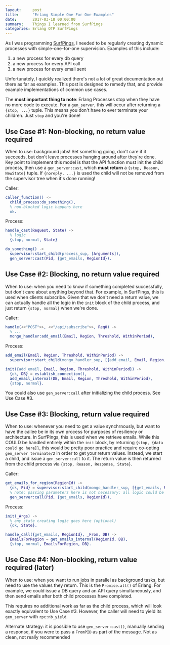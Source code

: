 ```yaml
---
layout:     post
title:      "Erlang Simple One For One Examples"
date:       2017-03-18 00:00:00
summary:    Things I learned from SurfPings
categories: Erlang OTP SurfPings
---
```


As I was programming [SurfPings](http://surfpings.com), I needed to be regularly creating dynamic processes with simple-one-for-one supervision. Examples of this include:

1. a new process for every db query
2. a new process for every API call
3. a new process for every email sent

Unfortunately, I quickly realized there's not a lot of great documentation out there as far as examples. This post is designed to remedy that, and provide example implementations of common use cases.

The **most important thing to note**: Erlang Processes stop when they have no more code to execute. For a `gen_server`, this will occur after returning a `{stop, ...}` tuple. This means you don't have to ever terminate your children. Just `stop` and you're done!

## Use Case #1: Non-blocking, no return value required

When to use: background jobs! Set something going, don't care if it succeeds, but don't leave processes hanging around after they're done. Key point to implement this model is that the API function must init the child process, then use a `gen_server:cast`, which **must return** a `{stop, Reason, NewState}` tuple. If `{noreply, ...}` is used the child will not be removed from the supervisor tree when it's done running!

Caller:
```erlang
caller_function() ->
  child_process:do_something(),
  % non-blocked logic happens here
  ok.
```

Process:
```erlang
handle_cast(Request, State) ->
  % logic
  {stop, normal, State}

do_something() ->
  supervisor:start_child(process_sup, [Arguments]),
  gen_server:cast(Pid, {get_emails, RegionId}).
```

## Use Case #2: Blocking, no return value required

When to use: when you need to know if something completed successfully, but don't care about anything beyond that. For example, in SurfPings, this is used when clients subscribe. Given that we don't need a return value, we can actually handle all the logic in the `init` block of the child process, and just return `{stop, normal}` when we're done.

Caller:
```erlang
handle(<<"POST">>, <<"/api/subscribe">>, Req0) ->
  % ...
  mongo_handler:add_email(Email, Region, Threshold, WithinPeriod),
```

Process:
```erlang
add_email(Email, Region, Threshold, WithinPeriod) ->
  supervisor:start_child(mongo_handler_sup, [{add_email, Email, Region, Threshold, WithinPeriod}]).

init({add_email, Email, Region, Threshold, WithinPeriod}) ->
  {ok, DB} = establish_connection(),
  add_email_internal(DB, Email, Region, Threshold, WithinPeriod),
  {stop, normal}.
```

You could also use `gen_server:call` after initializing the child process. See Use Case #3.

## Use Case #3: Blocking, return value required

When to use: whenever you need to get a value synchrnously, but want to have the callee be in its own process for purposes of resiliency or architecture. In SurfPings, this is used when we retrieve emails. While this COULD be handled entirely within the `init` block, by returning `{stop, {data could go here]}`, this would be pretty poor practice and require co-opting `gen_server terminate/2` in order to get your return values. Instead, we start a child, and issue a `gen_server:call` to it. The return value is then returned from the child process via `{stop, Reason, Response, State}`.

Caller:
```erlang
get_emails_for_region(RegionId) ->
  {ok, Pid} = supervisor:start_child(mongo_handler_sup, [{get_emails, RegionId}]),
  % note: passing parameters here is not necessary: all logic could be handled in the `handle_call`.
  gen_server:call(Pid, {get_emails, RegionId}).
```

Process:
```erlang
init(_Args) ->
  % any state creating logic goes here (optional)
  {ok, State}.

handle_call({get_emails, RegionId}, _From, DB) ->
  EmailsForRegion = get_emails_internal(RegionId, DB),
  {stop, normal, EmailsForRegion, DB}.
```

## Use Case #4: Non-blocking, return value required (later)

When to use: when you want to run jobs in parallel as background tasks, but need to use the values they return. This is the `Promise.all()` of Erlang. For example, we could issue a DB query and an API query simultaneously, and then send emails after both child processes have completed.

This requires no additional work as far as the child process, which will look exactly equivalent to Use Case #3. However, the caller will need to yield its `gen_server` with `rpc:nb_yield`.

Alternate strategy: it is possible to use `gen_server:cast()`, manually sending a response, if you were to pass a `FromPID` as part of the message. Not as clean, not really recommended
